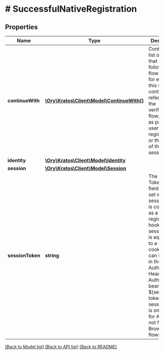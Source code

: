 # # SuccessfulNativeRegistration

## Properties

Name | Type | Description | Notes
------------ | ------------- | ------------- | -------------
**continueWith** | [**\Ory\Kratos\Client\Model\ContinueWith[]**](ContinueWith.md) | Contains a list of actions, that could follow this flow  It can, for example, this will contain a reference to the verification flow, created as part of the user&#39;s registration or the token of the session. | [optional]
**identity** | [**\Ory\Kratos\Client\Model\Identity**](Identity.md) |  |
**session** | [**\Ory\Kratos\Client\Model\Session**](Session.md) |  | [optional]
**sessionToken** | **string** | The Session Token  This field is only set when the session hook is configured as a post-registration hook.  A session token is equivalent to a session cookie, but it can be sent in the HTTP Authorization Header:  Authorization: bearer ${session-token}  The session token is only issued for API flows, not for Browser flows! | [optional]

[[Back to Model list]](../../README.md#models) [[Back to API list]](../../README.md#endpoints) [[Back to README]](../../README.md)
